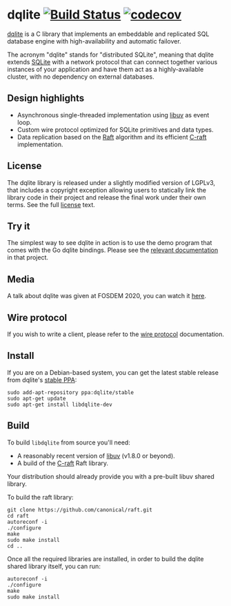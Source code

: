 dqlite [![Build Status](https://travis-ci.org/canonical/dqlite.png)](https://travis-ci.org/canonical/dqlite) [![codecov](https://codecov.io/gh/canonical/dqlite/branch/master/graph/badge.svg)](https://codecov.io/gh/canonical/dqlite)
======

[dqlite](https://dqlite.io) is a C library that implements an embeddable and replicated SQL database
engine with high-availability and automatic failover.

The acronym "dqlite" stands for "distributed SQLite", meaning that dqlite extends
[SQLite](https://sqlite.org/) with a network protocol that can connect together
various instances of your application and have them act as a highly-available
cluster, with no dependency on external databases.

Design highlights
----------------

* Asynchronous single-threaded implementation using [libuv](https://libuv.org/)
  as event loop.
* Custom wire protocol optimized for SQLite primitives and data types.
* Data replication based on the [Raft](https://raft.github.io/) algorithm and its
  efficient [C-raft](https://github.com/canonical/raft) implementation.

License
-------

The dqlite library is released under a slightly modified version of LGPLv3, that
includes a copyright exception allowing users to statically link the library code
in their project and release the final work under their own terms. See the full
[license](https://github.com/canonical/dqlite/blob/LICENSE) text.

Try it
-------

The simplest way to see dqlite in action is to use the demo program that comes
with the Go dqlite bindings. Please see the [relevant
documentation](https://github.com/canonical/go-dqlite#demo) in that project.

Media
-----

A talk about dqlite was given at FOSDEM 2020, you can watch it
[here](https://fosdem.org/2020/schedule/event/dqlite/).

Wire protocol
-------------

If you wish to write a client, please refer to the [wire protocol](https://dqlite.io/docs/protocol)
documentation.

Install
-------

If you are on a Debian-based system, you can get the latest stable release from
dqlite's [stable PPA](https://launchpad.net/~dqlite/+archive/ubuntu/stable):

```
sudo add-apt-repository ppa:dqlite/stable
sudo apt-get update
sudo apt-get install libdqlite-dev
```

Build
-----

To build ``libdqlite`` from source you'll need:

* A reasonably recent version of [libuv](http://libuv.org/) (v1.8.0 or beyond).
* A build of the [C-raft](https://github.com/canonical/raft) Raft library.

Your distribution should already provide you with a pre-built libuv shared
library.

To build the raft library:

```
git clone https://github.com/canonical/raft.git
cd raft
autoreconf -i
./configure
make
sudo make install
cd ..
```

Once all the required libraries are installed, in order to build the dqlite
shared library itself, you can run:

```
autoreconf -i
./configure
make
sudo make install
```
